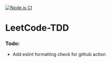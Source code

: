 [![Node.js CI](https://github.com/PilarczykM/LeetCode-Questions/actions/workflows/test.js.yml/badge.svg?branch=main)](https://github.com/PilarczykM/LeetCode-Questions/actions/workflows/test.js.yml)
# LeetCode-TDD


### Todo:
- Add eslint formatting check for github action
